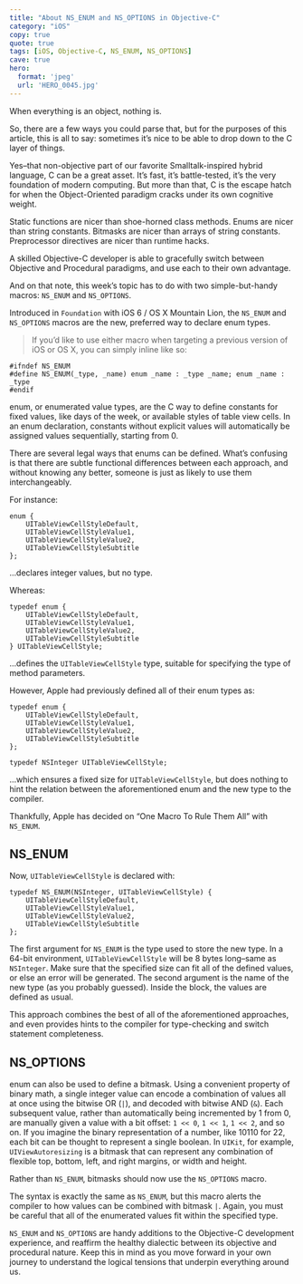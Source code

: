 ```yaml
---
title: "About NS_ENUM and NS_OPTIONS in Objective-C"
category: "iOS"
copy: true
quote: true
tags: [iOS, Objective-C, NS_ENUM, NS_OPTIONS]
cave: true
hero:
  format: 'jpeg'
  url: 'HERO_0045.jpg'
---
```

When everything is an object, nothing is.

So, there are a few ways you could parse that, but for the purposes of this article, this is all to say: sometimes it’s nice to be able to drop down to the C layer of things.

Yes–that non-objective part of our favorite Smalltalk-inspired hybrid language, C can be a great asset. It’s fast, it’s battle-tested, it’s the very foundation of modern computing. But more than that, C is the escape hatch for when the Object-Oriented paradigm cracks under its own cognitive weight.

Static functions are nicer than shoe-horned class methods. Enums are nicer than string constants. Bitmasks are nicer than arrays of string constants. Preprocessor directives are nicer than runtime hacks.

A skilled Objective-C developer is able to gracefully switch between Objective and Procedural paradigms, and use each to their own advantage.

And on that note, this week’s topic has to do with two simple-but-handy macros: `NS_ENUM` and `NS_OPTIONS`.

Introduced in `Foundation` with iOS 6 / OS X Mountain Lion, the `NS_ENUM` and `NS_OPTIONS` macros are the new, preferred way to declare enum types.

> If you’d like to use either macro when targeting a previous version of iOS or OS X, you can simply inline like so:

```objc
#ifndef NS_ENUM
#define NS_ENUM(_type, _name) enum _name : _type _name; enum _name : _type
#endif
```

enum, or enumerated value types, are the C way to define constants for fixed values, like days of the week, or available styles of table view cells. In an enum declaration, constants without explicit values will automatically be assigned values sequentially, starting from 0.

There are several legal ways that enums can be defined. What’s confusing is that there are subtle functional differences between each approach, and without knowing any better, someone is just as likely to use them interchangeably.

For instance:

```objc
enum {
    UITableViewCellStyleDefault,
    UITableViewCellStyleValue1,
    UITableViewCellStyleValue2,
    UITableViewCellStyleSubtitle
};
```

…declares integer values, but no type.

Whereas:

```objc
typedef enum {
    UITableViewCellStyleDefault,
    UITableViewCellStyleValue1,
    UITableViewCellStyleValue2,
    UITableViewCellStyleSubtitle
} UITableViewCellStyle;
```

…defines the `UITableViewCellStyle` type, suitable for specifying the type of method parameters.

However, Apple had previously defined all of their enum types as:

```objc
typedef enum {
    UITableViewCellStyleDefault,
    UITableViewCellStyleValue1,
    UITableViewCellStyleValue2,
    UITableViewCellStyleSubtitle
};

typedef NSInteger UITableViewCellStyle;
```

…which ensures a fixed size for `UITableViewCellStyle`, but does nothing to hint the relation between the aforementioned enum and the new type to the compiler.

Thankfully, Apple has decided on “One Macro To Rule Them All” with `NS_ENUM`.

## NS_ENUM

Now, `UITableViewCellStyle` is declared with:

```
typedef NS_ENUM(NSInteger, UITableViewCellStyle) {
    UITableViewCellStyleDefault,
    UITableViewCellStyleValue1,
    UITableViewCellStyleValue2,
    UITableViewCellStyleSubtitle
};
```

The first argument for `NS_ENUM` is the type used to store the new type. In a 64-bit environment, `UITableViewCellStyle` will be 8 bytes long–same as `NSInteger`. Make sure that the specified size can fit all of the defined values, or else an error will be generated. The second argument is the name of the new type (as you probably guessed). Inside the block, the values are defined as usual.

This approach combines the best of all of the aforementioned approaches, and even provides hints to the compiler for type-checking and switch statement completeness.

## NS_OPTIONS

enum can also be used to define a bitmask. Using a convenient property of binary math, a single integer value can encode a combination of values all at once using the bitwise OR (`|`), and decoded with bitwise AND (`&`). Each subsequent value, rather than automatically being incremented by 1 from 0, are manually given a value with a bit offset: `1 << 0`, `1 << 1`, `1 << 2`, and so on. If you imagine the binary representation of a number, like 10110 for 22, each bit can be thought to represent a single boolean. In `UIKit`, for example, `UIViewAutoresizing` is a bitmask that can represent any combination of flexible top, bottom, left, and right margins, or width and height.

Rather than `NS_ENUM`, bitmasks should now use the `NS_OPTIONS` macro.

The syntax is exactly the same as `NS_ENUM`, but this macro alerts the compiler to how values can be combined with bitmask `|`. Again, you must be careful that all of the enumerated values fit within the specified type.

`NS_ENUM` and `NS_OPTIONS` are handy additions to the Objective-C development experience, and reaffirm the healthy dialectic between its objective and procedural nature. Keep this in mind as you move forward in your own journey to understand the logical tensions that underpin everything around us.
